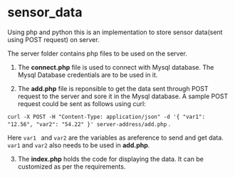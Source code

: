 # sensor_data
Using php and python this is an implementation to store sensor data(sent using POST request) on server.

The server folder contains php files to be used on the server.
1. The **connect.php** file is used to connect with Mysql database. The Mysql Database credentials are to be used in it.

2. The **add.php** file is reponsible to get the data sent through POST request to the server and sore it in the Mysql database. A sample POST request could be sent as follows using curl: 

`curl -X POST -H "Content-Type: application/json" -d '{ "var1": "12.56", "var2": "54.22" }' server-address/add.php` . 

Here `var1 ` and `var2` are the variables as areference to send and get data. `var1` and `var2` also needs to be used in **add.php**.

3. The **index.php** holds the code for displaying the data. It can be customized as per the requirements.
